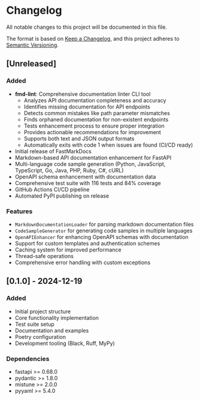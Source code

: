 # Changelog

All notable changes to this project will be documented in this file.

The format is based on [Keep a Changelog](https://keepachangelog.com/en/1.0.0/),
and this project adheres to [Semantic Versioning](https://semver.org/spec/v2.0.0.html).

## [Unreleased]

### Added
- **fmd-lint**: Comprehensive documentation linter CLI tool
  - Analyzes API documentation completeness and accuracy
  - Identifies missing documentation for API endpoints
  - Detects common mistakes like path parameter mismatches
  - Finds orphaned documentation for non-existent endpoints
  - Tests enhancement process to ensure proper integration
  - Provides actionable recommendations for improvement
  - Supports both text and JSON output formats
  - Automatically exits with code 1 when issues are found (CI/CD ready)
- Initial release of FastMarkDocs
- Markdown-based API documentation enhancement for FastAPI
- Multi-language code sample generation (Python, JavaScript, TypeScript, Go, Java, PHP, Ruby, C#, cURL)
- OpenAPI schema enhancement with documentation data
- Comprehensive test suite with 116 tests and 84% coverage
- GitHub Actions CI/CD pipeline
- Automated PyPI publishing on release

### Features
- `MarkdownDocumentationLoader` for parsing markdown documentation files
- `CodeSampleGenerator` for generating code samples in multiple languages
- `OpenAPIEnhancer` for enhancing OpenAPI schemas with documentation
- Support for custom templates and authentication schemes
- Caching system for improved performance
- Thread-safe operations
- Comprehensive error handling with custom exceptions

## [0.1.0] - 2024-12-19

### Added
- Initial project structure
- Core functionality implementation
- Test suite setup
- Documentation and examples
- Poetry configuration
- Development tooling (Black, Ruff, MyPy)

### Dependencies
- fastapi >= 0.68.0
- pydantic >= 1.8.0
- mistune >= 2.0.0
- pyyaml >= 5.4.0 